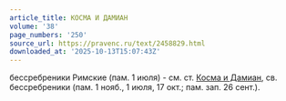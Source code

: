 ```yaml
---
article_title: КОСМА И ДАМИАН
volume: '38'
page_numbers: '250'
source_url: https://pravenc.ru/text/2458829.html
downloaded_at: '2025-10-13T15:07:43Z'
---
```


бессребреники Римские (пам. 1 июля) - см. ст. [Косма и Дамиан](<https://pravenc.ru/text/Косма и Дамиан.html>), св. бессребреники (пам. 1 нояб., 1 июля, 17 окт.; пам. зап. 26 сент.).
